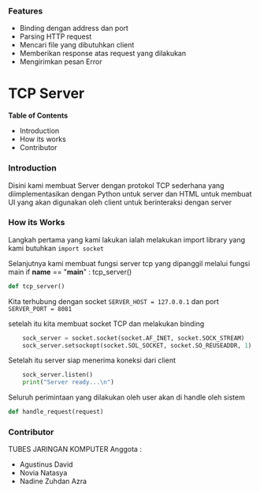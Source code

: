 ### Features
- Binding dengan address dan port
- Parsing HTTP request
- Mencari file yang dibutuhkan client
- Memberikan response atas request yang dilakukan
- Mengirimkan pesan Error

# TCP Server
**Table of Contents**
- Introduction
- How its works
- Contributor

### Introduction
Disini kami membuat Server dengan protokol TCP sederhana yang diimplementasikan dengan Python untuk server dan HTML untuk membuat UI yang akan digunakan oleh client untuk berinteraksi dengan server

### How its Works
Langkah pertama yang kami lakukan ialah melakukan import library yang kami butuhkan
`import socket`

Selanjutnya kami membuat fungsi server tcp yang dipanggil melalui fungsi main
if __name__ == "__main__" :
    tcp_server()

```Python
def tcp_server()
```
Kita terhubung dengan socket 
`SERVER_HOST = 127.0.0.1`
dan port
`SERVER_PORT = 8081`

setelah itu kita membuat socket TCP dan melakukan binding
```Python
    sock_server = socket.socket(socket.AF_INET, socket.SOCK_STREAM)
    sock_server.setsockopt(socket.SOL_SOCKET, socket.SO_REUSEADDR, 1)
```

Setelah itu server siap menerima koneksi dari client
```Python
    sock_server.listen()
    print("Server ready...\n")
```

Seluruh perimintaan yang dilakukan oleh user akan di handle oleh sistem
```Python
def handle_request(request)
```
### Contributor
TUBES JARINGAN KOMPUTER
Anggota :
* Agustinus David
* Novia Natasya
* Nadine Zuhdan Azra
